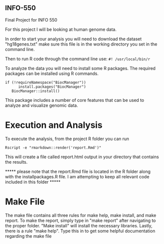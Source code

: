 ## INFO-550

Final Project for INFO 550

For this project I will be looking at human genome data.

In order to start your analysis you will need to download the dataset "hg18genes.txt"
make sure this file is in the working directory you set in the command line.

Then to run R code through the command line use:
```#! /usr/local/bin/r ```

To analyze the data you will need to install some R packages. The required packages can be installed using R commands.
```{r, Package Installation, echo = FALSE}
if (!requireNamespace("BiocManager"))
      install.packages("BiocManager")
   BiocManager::install()
```
This package includes a number of core features that can be used to analyze and visualize genomic data.

# Execution and Analysis
To execute the analysis, from the project R folder you can run
```{r, execution, echo = FALSE}
Rscript -e "rmarkdown::render('report.Rmd')"
```
This will create a file called report.html output in your directory that contains the results.

***** please note that the report.Rmd file is located in the R folder along with the installpackages.R file. I am attempting to keep all relevant code included in this folder *****

# Make File
The make file contains all three rules for make help, make install, and make report. To make the report, simply type in "make report" after navigating to the proper folder. "Make install" will install the necessary libraries. Lastly, there is a rule "make help". Type this in to get some helpful documentation regarding the make file
